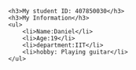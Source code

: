 <!DOCTYPE html>
<html>
<head>
	<title>index</title>
</head>
<body>

	<h3>My student ID: 407850030</h3>
	<h3>My Information</h3>
	<ul>
		<li>Name:Daniel</li>
		<li>Age:19</li>
		<li>department:IIT</li>
		<li>hobby: Playing guitar</li>
	</ul>
	
</body>
</html> 
